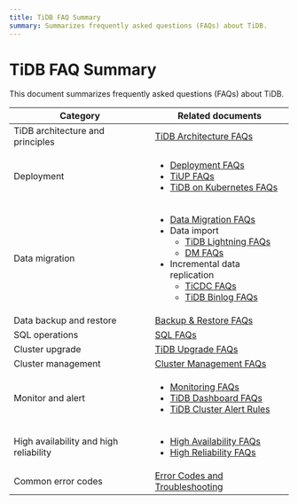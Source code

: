 ```yaml
---
title: TiDB FAQ Summary
summary: Summarizes frequently asked questions (FAQs) about TiDB.
---
```


# TiDB FAQ Summary

This document summarizes frequently asked questions (FAQs) about TiDB.

<table>
<thead>
  <tr>
    <th>Category</th>
    <th>Related documents</th>
  </tr>
</thead>
<tbody>
  <tr>
    <td>TiDB architecture and principles</td>
    <td><a href="https://docs.pingcap.com/tidb/v7.5/tidb-faq">TiDB Architecture FAQs</a></td>
  </tr>
  <tr>
    <td>Deployment</td>
    <td><ul><li><a href="https://docs.pingcap.com/tidb/v7.5/deploy-and-maintain-faq">Deployment FAQs</a></li><li><a href="https://docs.pingcap.com/tidb/v7.5/tiup-faq">TiUP FAQs</a></li><li><a href="https://docs.pingcap.com/tidb-in-kubernetes/stable/faq">TiDB on Kubernetes FAQs</a></li></ul></td>
  </tr>
  <tr>
    <td>Data migration</td>
    <td>
      <ul>
        <li><a href="https://docs.pingcap.com/tidb/v7.5/migration-tidb-faq">Data Migration FAQs</a></li>
        <li>Data import
          <ul>
            <li><a href="https://docs.pingcap.com/tidb/v7.5/tidb-lightning-faq">TiDB Lightning FAQs</a></li>
            <li><a href="https://docs.pingcap.com/tidb/v7.5/dm-faq">DM FAQs</a></li>
          </ul>
        </li>
        <li>Incremental data replication
          <ul>
            <li><a href="https://docs.pingcap.com/tidb/v7.5/ticdc-faq">TiCDC FAQs</a></li>
            <li><a href="https://docs.pingcap.com/tidb/v7.5/tidb-binlog-faq">TiDB Binlog FAQs</a></li>
          </ul>
        </li>
      </ul>
    </td>
  </tr>
  <tr>
    <td>Data backup and restore</td>
    <td><a href="https://docs.pingcap.com/tidb/v7.5/backup-and-restore-faq">Backup &amp; Restore FAQs</a></td>
  </tr>
  <tr>
    <td>SQL operations</td>
    <td><a href="https://docs.pingcap.com/tidb/v7.5/sql-faq">SQL FAQs</a></td>
  </tr>
  <tr>
    <td>Cluster upgrade</td>
    <td><a href="https://docs.pingcap.com/tidb/v7.5/upgrade-faq">TiDB Upgrade FAQs</a></td>
  </tr>
  <tr>
    <td>Cluster management</td>
    <td><a href="https://docs.pingcap.com/tidb/v7.5/manage-cluster-faq">Cluster Management FAQs</a></td>
  </tr>
  <tr>
    <td>Monitor and alert</td>
    <td><ul><li><a href="https://docs.pingcap.com/tidb/v7.5/monitor-faq">Monitoring FAQs</a></li><li><a href="https://docs.pingcap.com/tidb/v7.5/dashboard-faq">TiDB Dashboard FAQs</a></li><li><a href="https://docs.pingcap.com/tidb/v7.5/alert-rules">TiDB Cluster Alert Rules</a></li></ul></td>
  </tr>
  <tr>
    <td>High availability and high reliability</td>
    <td><ul><li><a href="https://docs.pingcap.com/tidb/v7.5/high-availability-faq">High Availability FAQs</a></li><li><a href="https://docs.pingcap.com/tidb/v7.5/high-reliability-faq">High Reliability FAQs</a></li></ul></td>
  </tr>
  <tr>
    <td>Common error codes</td>
    <td><a href="https://docs.pingcap.com/tidb/v7.5/error-codes">Error Codes and Troubleshooting</a></td>
  </tr>
</tbody>
</table>